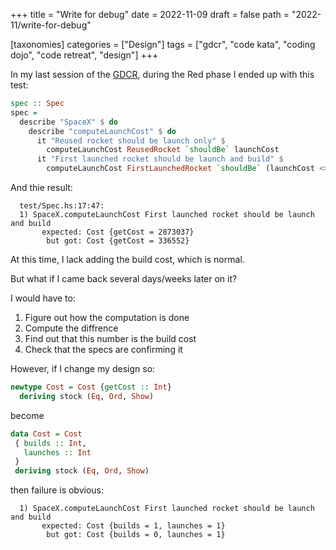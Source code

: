 +++
title = "Write for debug"
date = 2022-11-09
draft = false
path = "2022-11/write-for-debug"

[taxonomies]
categories = ["Design"]
tags = ["gdcr", "code kata", "coding dojo", "code retreat", "design"]
+++

In my last session of the [GDCR](@/blog/2022-11-06_gdcr-summary.md), during the Red phase I ended up with this test:

```haskell
spec :: Spec
spec =
  describe "SpaceX" $ do
    describe "computeLaunchCost" $ do
      it "Reused rocket should be launch only" $
        computeLaunchCost ReusedRocket `shouldBe` launchCost
      it "First launched rocket should be launch and build" $
        computeLaunchCost FirstLaunchedRocket `shouldBe` (launchCost <> buildCost)
```

And thie result:

```
  test/Spec.hs:17:47:
  1) SpaceX.computeLaunchCost First launched rocket should be launch and build
       expected: Cost {getCost = 2873037}
        but got: Cost {getCost = 336552}
```

At this time, I lack adding the build cost, which is normal.

But what if I came back several days/weeks later on it?

I would have to:

1. Figure out how the computation is done
2. Compute the diffrence
3. Find out that this number is the build cost
4. Check that the specs are confirming it

However, if I change my design so:

```haskell
newtype Cost = Cost {getCost :: Int}
  deriving stock (Eq, Ord, Show)
```

become

 ```haskell
data Cost = Cost
  { builds :: Int,
    launches :: Int
  }
  deriving stock (Eq, Ord, Show)
```

then failure is obvious:

```
  1) SpaceX.computeLaunchCost First launched rocket should be launch and build
       expected: Cost {builds = 1, launches = 1}
        but got: Cost {builds = 0, launches = 1}
```
